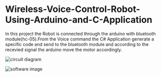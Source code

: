 # Wireless-Voice-Control-Robot-Using-Arduino-and-C-Application
In this project the Robot is connected through the arduino with bluetooth module(hc-05).From the Voice command the C# Application generate a specific code and send to the bluetooth module and according to the recevied signal the arduino move the motor accordingly.

![circuit diagram](https://cloud.githubusercontent.com/assets/26416942/24070150/a9b2106c-0bdd-11e7-9296-1382192861a9.png)

![software image](https://cloud.githubusercontent.com/assets/26416942/24070167/0430ec5c-0bde-11e7-9eb7-a6dd271490ad.PNG)

